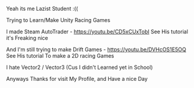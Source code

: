Yeah its me Lazist Student :((

Trying to Learn/Make Unity Racing Games

I made Steam AutoTrader - https://youtu.be/CD5xCUxTobI See His tutorial it's Freaking nice 

And I'm still trying to make Drift Games - https://youtu.be/DVHcOS1E5OQ See His tutorial To make a 2D racing Games

I hate Vector2 / Vector3 (Cus I didn't Learned yet in School)

Anyways Thanks for visit My Profile, and Have a nice Day


<!---
GalaKrond-jkr0404/GalaKrond-jkr0404 is a ✨ special ✨ repository because its `README.md` (this file) appears on your GitHub profile.
You can click the Preview link to take a look at your changes.
--->
